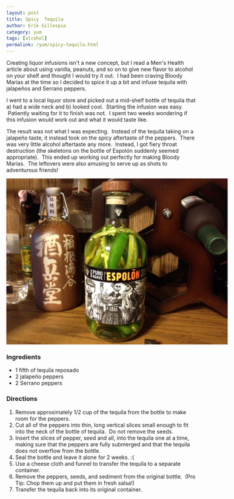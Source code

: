 ```yaml
---
layout: post
title: Spicy  Tequila
author: Erik Gillespie
category: yum
tags: [alcohol]
permalink: /yum/spicy-tequila.html
---
```


Creating liquor infusions isn't a new concept, but I read a Men's Health article about using vanilla, peanuts, and so on to give new flavor to alcohol on your shelf and thought I would try it out.  I had been craving Bloody Marias at the time so I decided to spice it up a bit and infuse tequila with jalapeños and Serrano peppers.

I went to a local liquor store and picked out a mid-shelf bottle of tequila that a) had a wide neck and b) looked cool.  Starting the infusion was easy.  Patiently waiting for it to finish was not.  I spent two weeks wondering if this infusion would work out and what it would taste like.

The result was not what I was expecting.  Instead of the tequila taking on a jalapeño taste, it instead took on the spicy aftertaste of the peppers.  There was very little alcohol aftertaste any more.  Instead, I got fiery throat destruction (the skeletons on the bottle of Espolón suddenly seemed appropriate).  This ended up working out perfectly for making Bloody Marias.  The leftovers were also amusing to serve up as shots to adventurous friends!

<div class="gala" style="width:584px; height:438px">
  <img src="/img/spicy_tequila.jpg" alt="¡Ay, caramba!"/>
</div>

### Ingredients
* 1 fifth of tequila reposado
* 2 jalapeño peppers
* 2 Serrano peppers

### Directions
1. Remove approximately 1/2 cup of the tequila from the bottle to make room for the peppers.
2. Cut all of the peppers into thin, long vertical slices small enough to fit into the neck of the bottle of tequila.  Do not remove the seeds.
3. Insert the slices of pepper, seed and all, into the tequila one at a time, making sure that the peppers are fully submerged and that the tequila does not overflow from the bottle.
4. Seal the bottle and leave it alone for 2 weeks. :(
5. Use a cheese cloth and funnel to transfer the tequila to a separate container.
6. Remove the peppers, seeds, and sediment from the original bottle.  (Pro Tip: Chop them up and put them in fresh salsa!)
7. Transfer the tequila back into its original container.
